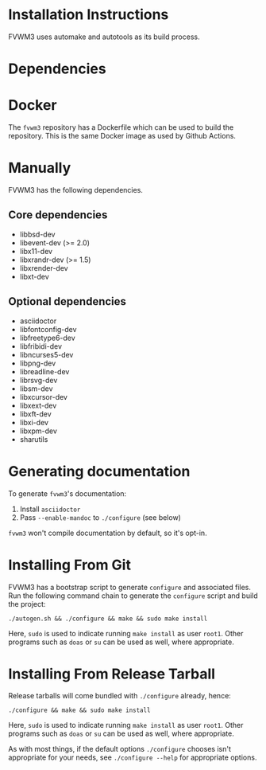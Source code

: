 Installation Instructions
=========================

FVWM3 uses automake and autotools as its build process.

Dependencies
============

Docker
======

The `fvwm3` repository has a Dockerfile which can be used to build the
repository.  This is the same Docker image as used by Github Actions.

Manually
========

FVWM3 has the following dependencies.

## Core dependencies

* libbsd-dev
* libevent-dev (>= 2.0)
* libx11-dev
* libxrandr-dev (>= 1.5)
* libxrender-dev
* libxt-dev

## Optional dependencies

* asciidoctor
* libfontconfig-dev
* libfreetype6-dev
* libfribidi-dev
* libncurses5-dev
* libpng-dev
* libreadline-dev
* librsvg-dev
* libsm-dev
* libxcursor-dev
* libxext-dev
* libxft-dev
* libxi-dev
* libxpm-dev
* sharutils

Generating documentation
========================

To generate `fvwm3`'s documentation:

1. Install `asciidoctor`
2. Pass `--enable-mandoc` to `./configure` (see below)

`fvwm3` won't compile documentation by default, so it's opt-in.

Installing From Git
===================

FVWM3 has a bootstrap script to generate `configure` and associated files.
Run the following command chain to generate the `configure` script and build
the project:

```
./autogen.sh && ./configure && make && sudo make install
```

Here, `sudo` is used to indicate running `make install` as user `root1`.
Other programs such as `doas` or `su` can be used as well, where appropriate.

Installing From Release Tarball
===============================

Release tarballs will come bundled with `./configure` already, hence:

```
./configure && make && sudo make install
```

Here, `sudo` is used to indicate running `make install` as user `root1`.
Other programs such as `doas` or `su` can be used as well, where appropriate.

As with most things, if the default options `./configure` chooses isn't
appropriate for your needs, see `./configure --help` for appropriate options.
